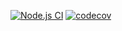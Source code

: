 [![Node.js CI](https://github.com/carterax/crowdship/actions/workflows/contract-test.yml/badge.svg)](https://github.com/carterax/crowdship/actions/workflows/contract-test.yml) [![codecov](https://codecov.io/gh/carterax/crowdship/branch/main/graph/badge.svg?token=9NQURT1YJD)](https://codecov.io/gh/carterax/crowdship)
